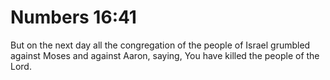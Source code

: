 # Numbers 16:41

But on the next day all the congregation of the people of Israel grumbled against Moses and against Aaron, saying, You have killed the people of the Lord.
